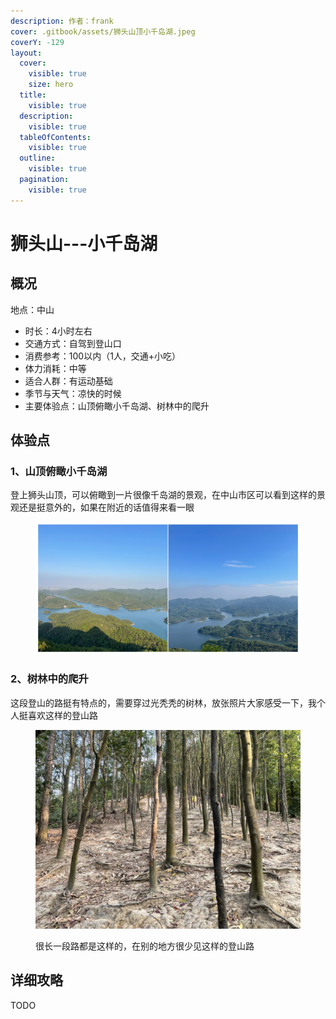 ```yaml
---
description: 作者：frank
cover: .gitbook/assets/狮头山顶小千岛湖.jpeg
coverY: -129
layout:
  cover:
    visible: true
    size: hero
  title:
    visible: true
  description:
    visible: true
  tableOfContents:
    visible: true
  outline:
    visible: true
  pagination:
    visible: true
---
```


# 狮头山---小千岛湖

## 概况

地点：中山

* 时长：4小时左右
* 交通方式：自驾到登山口
* 消费参考：100以内（1人，交通+小吃）
* 体力消耗：中等
* 适合人群：有运动基础
* 季节与天气：凉快的时候
* 主要体验点：山顶俯瞰小千岛湖、树林中的爬升

## 体验点

### 1、山顶俯瞰小千岛湖

登上狮头山顶，可以俯瞰到一片很像千岛湖的景观，在中山市区可以看到这样的景观还是挺意外的，如果在附近的话值得来看一眼

<figure><img src=".gitbook/assets/狮头山1.jpg" alt=""><figcaption></figcaption></figure>

### 2、树林中的爬升

这段登山的路挺有特点的，需要穿过光秃秃的树林，放张照片大家感受一下，我个人挺喜欢这样的登山路

<figure><img src=".gitbook/assets/狮头山的上山路.jpeg" alt="" width="563"><figcaption><p>很长一段路都是这样的，在别的地方很少见这样的登山路</p></figcaption></figure>

## 详细攻略

TODO
